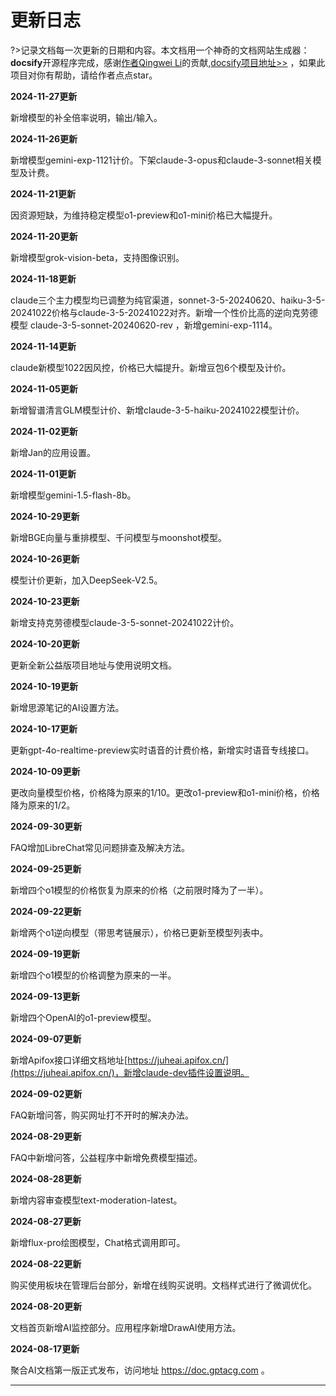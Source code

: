 # 更新日志

?>记录文档每一次更新的日期和内容。本文档用一个神奇的文档网站生成器：**docsify**开源程序完成，感谢[作者Qingwei Li](https://cinwell.com/)的贡献,[docsify项目地址>>](https://github.com/docsifyjs/docsify) ，如果此项目对你有帮助，请给作者点点star。

**2024-11-27更新**

新增模型的补全倍率说明，输出/输入。

**2024-11-26更新**

新增模型gemini-exp-1121计价。下架claude-3-opus和claude-3-sonnet相关模型及计费。

**2024-11-21更新**

因资源短缺，为维持稳定模型o1-preview和o1-mini价格已大幅提升。

**2024-11-20更新**

新增模型grok-vision-beta，支持图像识别。

**2024-11-18更新**

claude三个主力模型均已调整为纯官渠道，sonnet-3-5-20240620、haiku-3-5-20241022价格与claude-3-5-20241022对齐。新增一个性价比高的逆向克劳德模型 claude-3-5-sonnet-20240620-rev ，新增gemini-exp-1114。

**2024-11-14更新**

claude新模型1022因风控，价格已大幅提升。新增豆包6个模型及计价。

**2024-11-05更新**

新增智谱清言GLM模型计价、新增claude-3-5-haiku-20241022模型计价。

**2024-11-02更新**

新增Jan的应用设置。

**2024-11-01更新**

新增模型gemini-1.5-flash-8b。

**2024-10-29更新**

新增BGE向量与重排模型、千问模型与moonshot模型。

**2024-10-26更新**

模型计价更新，加入DeepSeek-V2.5。

**2024-10-23更新**

新增支持克劳德模型claude-3-5-sonnet-20241022计价。

**2024-10-20更新**

更新全新公益版项目地址与使用说明文档。

**2024-10-19更新**

新增思源笔记的AI设置方法。

**2024-10-17更新**

更新gpt-4o-realtime-preview实时语音的计费价格，新增实时语音专线接口。

**2024-10-09更新**

更改向量模型价格，价格降为原来的1/10。更改o1-preview和o1-mini价格，价格降为原来的1/2。

**2024-09-30更新**

FAQ增加LibreChat常见问题排查及解决方法。

**2024-09-25更新**

新增四个o1模型的价格恢复为原来的价格（之前限时降为了一半）。

**2024-09-22更新**

新增两个o1逆向模型（带思考链展示），价格已更新至模型列表中。

**2024-09-19更新**

新增四个o1模型的价格调整为原来的一半。

**2024-09-13更新**

新增四个OpenAI的o1-preview模型。

**2024-09-07更新**

新增Apifox接口详细文档地址[https://juheai.apifox.cn/](https://juheai.apifox.cn/)，新增claude-dev插件设置说明。

**2024-09-02更新**

FAQ新增问答，购买网址打不开时的解决办法。

**2024-08-29更新**

FAQ中新增问答，公益程序中新增免费模型描述。

**2024-08-28更新**

新增内容审查模型text-moderation-latest。

**2024-08-27更新**

新增flux-pro绘图模型，Chat格式调用即可。

**2024-08-22更新**

购买使用板块在管理后台部分，新增在线购买说明。文档样式进行了微调优化。

**2024-08-20更新**

文档首页新增AI监控部分。应用程序新增DrawAI使用方法。

**2024-08-17更新**

聚合AI文档第一版正式发布，访问地址 https://doc.gptacg.com 。

---